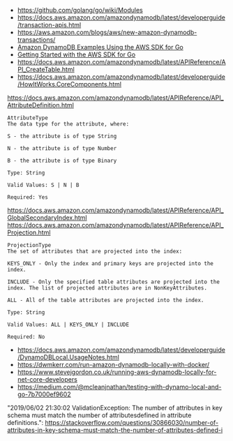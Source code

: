  - https://github.com/golang/go/wiki/Modules
 - https://docs.aws.amazon.com/amazondynamodb/latest/developerguide/transaction-apis.html
 - https://aws.amazon.com/blogs/aws/new-amazon-dynamodb-transactions/
 - [Amazon DynamoDB Examples Using the AWS SDK for Go](https://docs.aws.amazon.com/sdk-for-go/v1/developer-guide/using-dynamodb-with-go-sdk.html)
 - [Getting Started with the AWS SDK for Go](https://docs.aws.amazon.com/sdk-for-go/v1/developer-guide/setting-up.html)
 - https://docs.aws.amazon.com/amazondynamodb/latest/APIReference/API_CreateTable.html
 - https://docs.aws.amazon.com/amazondynamodb/latest/developerguide/HowItWorks.CoreComponents.html
 
https://docs.aws.amazon.com/amazondynamodb/latest/APIReference/API_AttributeDefinition.html

```
AttributeType
The data type for the attribute, where:

S - the attribute is of type String

N - the attribute is of type Number

B - the attribute is of type Binary

Type: String

Valid Values: S | N | B

Required: Yes
```

https://docs.aws.amazon.com/amazondynamodb/latest/APIReference/API_GlobalSecondaryIndex.html
https://docs.aws.amazon.com/amazondynamodb/latest/APIReference/API_Projection.html
```
ProjectionType
The set of attributes that are projected into the index:

KEYS_ONLY - Only the index and primary keys are projected into the index.

INCLUDE - Only the specified table attributes are projected into the index. The list of projected attributes are in NonKeyAttributes.

ALL - All of the table attributes are projected into the index.

Type: String

Valid Values: ALL | KEYS_ONLY | INCLUDE

Required: No
```

 - https://docs.aws.amazon.com/amazondynamodb/latest/developerguide/DynamoDBLocal.UsageNotes.html
 - https://dwmkerr.com/run-amazon-dynamodb-locally-with-docker/
 - https://www.stevejgordon.co.uk/running-aws-dynamodb-locally-for-net-core-developers
 - https://medium.com/@mcleanjnathan/testing-with-dynamo-local-and-go-7b7000ef9602


 "2019/06/02 21:30:02 ValidationException: The number of attributes in key schema must match the number of attributesdefined in attribute definitions.": https://stackoverflow.com/questions/30866030/number-of-attributes-in-key-schema-must-match-the-number-of-attributes-defined-i